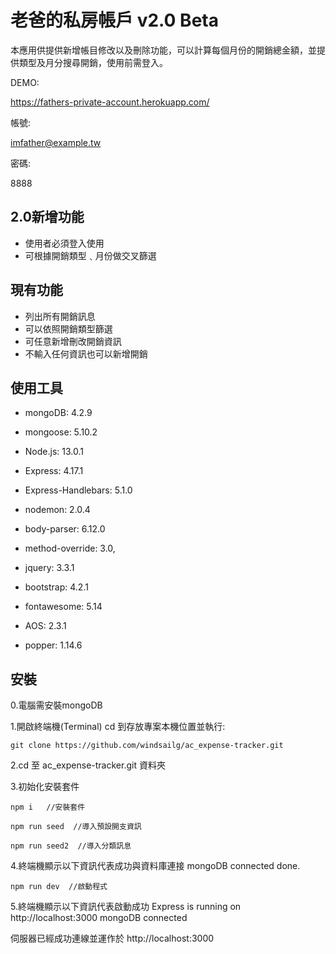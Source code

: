 # 老爸的私房帳戶 v2.0 Beta

本應用供提供新增帳目修改以及刪除功能，可以計算每個月份的開銷總金額，並提供類型及月分搜尋開銷，使用前需登入。


DEMO:


https://fathers-private-account.herokuapp.com/


帳號:


imfather@example.tw


密碼:


8888



## 2.0新增功能

- 使用者必須登入使用
- 可根據開銷類型﹑月份做交叉篩選


## 現有功能

- 列出所有開銷訊息
- 可以依照開銷類型篩選
- 可任意新增刪改開銷資訊
- 不輸入任何資訊也可以新增開銷



## 使用工具

- mongoDB: 4.2.9
- mongoose: 5.10.2
- Node.js: 13.0.1
- Express: 4.17.1
- Express-Handlebars: 5.1.0
- nodemon: 2.0.4
- body-parser: 6.12.0
- method-override: 3.0,

- jquery: 3.3.1
- bootstrap: 4.2.1
- fontawesome: 5.14
- AOS: 2.3.1
- popper: 1.14.6


## 安裝

0.電腦需安裝mongoDB

1.開啟終端機(Terminal) cd 到存放專案本機位置並執行:

```
git clone https://github.com/windsailg/ac_expense-tracker.git
``````

2.cd 至 ac_expense-tracker.git 資料夾


3.初始化安裝套件

```
npm i   //安裝套件
```

```
npm run seed  //導入預設開支資訊
```

```
npm run seed2  //導入分類訊息
```


4.終端機顯示以下資訊代表成功與資料庫連接
mongoDB connected
done.

```
npm run dev  //啟動程式
```

5.終端機顯示以下資訊代表啟動成功
Express is running on http://localhost:3000
mongoDB connected

伺服器已經成功連線並運作於 http://localhost:3000




